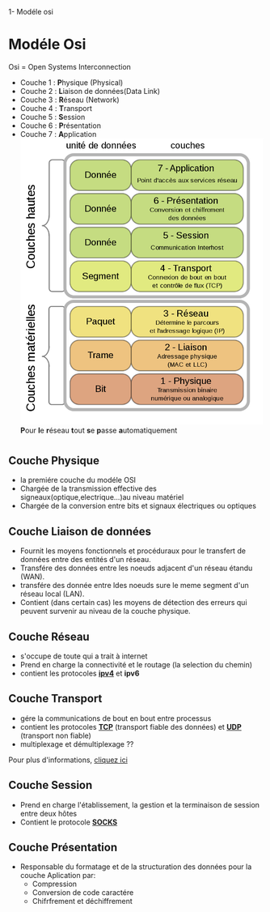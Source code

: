 1- Modéle osi

# Modéle Osi
Osi $=$ Open Systems Interconnection
* Couche 1 : **P**hysique (Physical)
* Couche 2 : **L**iaison de données(Data Link)
* Couche 3 : **R**éseau (Network)
* Couche 4 : **T**ransport
* Couche 5 : **S**ession
* Couche 6 : **P**résentation
* Couche 7 : **A**pplication
![288bbb9497391161e69370c90e7fd539.png](../_resources/d1b0a9bddd3b4f6695f145c61f5a7902.png)
**P**our **l**e **r**éseau **t**out **s**e **p**asse **a**utomatiquement

#
## Couche Physique
* la premiére couche du modéle OSI
* Chargée de la transmission effective des signeaux(optique,electrique...)au niveau matériel
* Chargée de la conversion entre bits et signaux électriques ou optiques
## Couche Liaison de données
* Fournit les moyens fonctionnels et procéduraux pour le transfert de données entre des entités d'un réseau.
* Transfére des données entre les noeuds adjacent d'un réseau étandu (WAN).
* transfére des donnée entre ldes noeuds sure le meme segment d'un réseau local (LAN).
* Contient (dans certain cas) les moyens de détection des erreurs qui peuvent survenir au niveau de la couche physique.
## Couche Réseau
* s'occupe de toute qui a trait à internet
* Prend en charge la connectivité et le routage (la selection du chemin)
* contient les protocoles **[ipv4](https://fr.wikipedia.org/wiki/IPv4)** et **ipv6**
## Couche Transport
* gére la communications de bout en bout entre processus
* contient les protocoles **[TCP](https://fr.wikipedia.org/wiki/Transmission_Control_Protocol)** (transport fiable des données) et **[UDP](https://fr.wikipedia.org/wiki/User_Datagram_Protocol)** (transport non fiable)
* multiplexage et démultiplexage ??

Pour plus d'informations, [cliquez ici](https://www.youtube.com/watch?v=o6xGf7uJ-j4)
## Couche Session

* Prend en charge l'établissement, la gestion et la terminaison de session entre deux hôtes
* Contient le protocole **[SOCKS](https://fr.wikipedia.org/wiki/SOCKS)**

## Couche Présentation
* Responsable du formatage et de la structuration des données pour la couche Aplication par:
	* Compression
	* Conversion de code caractére
	* Chifrfrement et déchiffrement